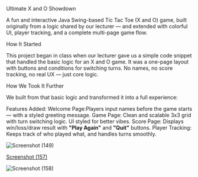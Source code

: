  Ultimate X and O Showdown

A fun and interactive Java Swing-based Tic Tac Toe (X and O) game, built originally from a logic shared by our lecturer — and extended with colorful UI, player tracking, and a complete multi-page game flow.



 How It Started

This project began in class when our lecturer gave us a simple code snippet that handled the basic logic for an X and O game. It was a one-page layout with buttons and conditions for switching turns. No names, no score tracking, no real UX — just core logic.


 How We Took It Further

We built from that basic logic and transformed it into a full experience:

 Features Added:
Welcome Page:Players input names before the game starts — with a styled greeting message.
Game Page: Clean and scalable 3x3 grid with turn switching logic. UI styled for better vibes.
Score Page: Displays win/loss/draw result with **"Play Again"** and **"Quit"** buttons.
Player Tracking: Keeps track of who played what, and handles turns smoothly.



![Screenshot (149)](https://github.com/user-attachments/assets/85d2c295-e649-4bc8-897c-856d4e9213fa)


 [Screenshot (157)](https://github.com/user-attachments/assets/27f3dad2-b319-4905-a8a4-6b231dadfcf2)


![Screenshot (158)](https://github.com/user-attachments/assets/96830a7f-6fd6-4a72-85cf-8a73800af229)


